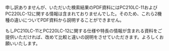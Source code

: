 申し訳ありませんが、いただいた検索結果のPDF資料にはPC210LC-11およびPC220LC-12に関する情報は含まれておりませんでした。そのため、これら2機種の違いについてPDF資料から説明することができません。

もしPC210LC-11とPC220LC-12に関する仕様や特長の情報が含まれる資料をご提供いただければ、改めて比較と違いの説明をさせていただきます。よろしくお願いいたします。